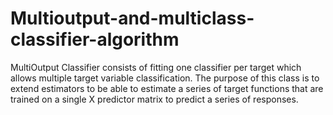 # Multioutput-and-multiclass-classifier-algorithm
MultiOutput Classifier consists of fitting one classifier per target which allows multiple target variable classification. The purpose of this class is to extend estimators to be able to estimate a series of target functions that are trained on a single X predictor matrix to predict a series of responses.
